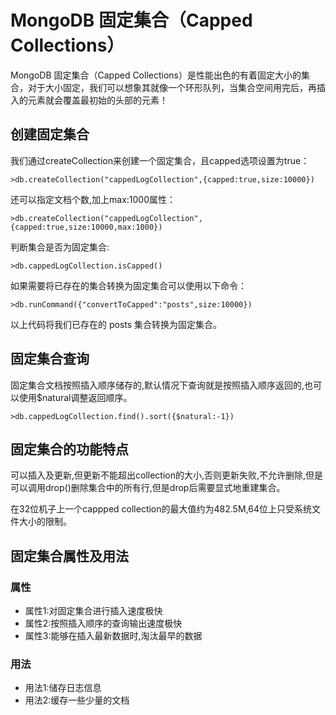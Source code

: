 
# MongoDB 固定集合（Capped Collections）

MongoDB 固定集合（Capped Collections）是性能出色的有着固定大小的集合，对于大小固定，我们可以想象其就像一个环形队列，当集合空间用完后，再插入的元素就会覆盖最初始的头部的元素！

## 创建固定集合

我们通过createCollection来创建一个固定集合，且capped选项设置为true：

```
>db.createCollection("cappedLogCollection",{capped:true,size:10000})

```

还可以指定文档个数,加上max:1000属性：

```
>db.createCollection("cappedLogCollection",{capped:true,size:10000,max:1000})

```

判断集合是否为固定集合:

```
>db.cappedLogCollection.isCapped()

```

如果需要将已存在的集合转换为固定集合可以使用以下命令：

```
>db.runCommand({"convertToCapped":"posts",size:10000})

```

以上代码将我们已存在的 posts 集合转换为固定集合。

## 固定集合查询

固定集合文档按照插入顺序储存的,默认情况下查询就是按照插入顺序返回的,也可以使用$natural调整返回顺序。

```
>db.cappedLogCollection.find().sort({$natural:-1})

```

## 固定集合的功能特点

可以插入及更新,但更新不能超出collection的大小,否则更新失败,不允许删除,但是可以调用drop()删除集合中的所有行,但是drop后需要显式地重建集合。

在32位机子上一个cappped collection的最大值约为482.5M,64位上只受系统文件大小的限制。

## 固定集合属性及用法

### 属性

*   属性1:对固定集合进行插入速度极快
*   属性2:按照插入顺序的查询输出速度极快
*   属性3:能够在插入最新数据时,淘汰最早的数据

### 用法

*   用法1:储存日志信息
*   用法2:缓存一些少量的文档

